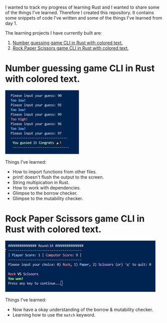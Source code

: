 I wanted to track my progress of learning Rust and I wanted to share some of the things I've learned.
Therefore I created this repository. It contains some snippets of code I've written and some of the things I've learned from day 1.

The learning projects I have currently built are:

1. [Number guessing game CLI in Rust with colored text.](#number-guessing-game-cli-in-rust-with-colored-text)
2. [Rock Paper Scissors game CLI in Rust with colored text.](#rock-paper-scissors-game-cli-in-rust-with-colored-text)

# Number guessing game CLI in Rust with colored text.

![Screenshot of the game](images/numGuessWithClrTxt.png)

Things I've learned:

- How to import functions from other files.
- print! doesn't flush the output to the screen.
- String multipication in Rust.
- How to work with dependencies.
- Glimpse to the borrow checker.
- Glimpse to the mutability checker.

# Rock Paper Scissors game CLI in Rust with colored text.

![Screenshot of the game](images/rockPaperScissorsWithClr.png)

Things I've learned:

- Now have a okay understanding of the borrow & mutability checker.
- Learning how to use the `match` keyword.
